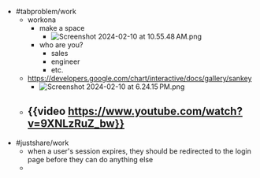 - #tabproblem/work
	- workona
		- make a space
			- ![Screenshot 2024-02-10 at 10.55.48 AM.png](../assets/Screenshot_2024-02-10_at_10.55.48 AM_1707591396269_0.png)
		- who are you?
			- sales
			- engineer
			- etc.
	- https://developers.google.com/chart/interactive/docs/gallery/sankey
		- ![Screenshot 2024-02-10 at 6.24.15 PM.png](../assets/Screenshot_2024-02-10_at_6.24.15 PM_1707618267459_0.png)
	- {{video https://www.youtube.com/watch?v=9XNLzRuZ_bw}}
		-
- #justshare/work
	- when a user's session expires, they should be redirected to the login page before they can do anything else
	-